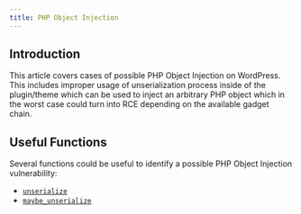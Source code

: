 ```yaml
---
title: PHP Object Injection
---
```


## Introduction

This article covers cases of possible PHP Object Injection on WordPress. This includes improper usage of unserialization process inside of the plugin/theme which can be used to inject an arbitrary PHP object which in the worst case could turn into RCE depending on the available gadget chain.

## Useful Functions

Several functions could be useful to identify a possible PHP Object Injection vulnerability:

- [`unserialize`](https://www.php.net/manual/en/function.unserialize.php)
- [`maybe_unserialize`](https://developer.wordpress.org/reference/functions/maybe_unserialize/)